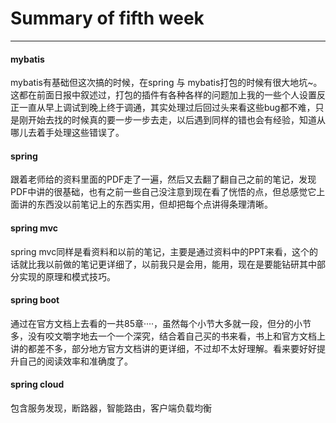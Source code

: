 Summary of fifth week
=

---

#### mybatis
mybatis有基础但这次搞的时候，在spring 与 mybatis打包的时候有很大地坑~。这都在前面日报中叙述过，打包的插件有各种各样的问题加上我的一些个人设置反正一直从早上调试到晚上终于调通，其实处理过后回过头来看这些bug都不难，只是刚开始去找的时候真的要一步一步去走，以后遇到同样的错也会有经验，知道从哪儿去着手处理这些错误了。

#### spring
跟着老师给的资料里面的PDF走了一遍，然后又去翻了翻自己之前的笔记，发现PDF中讲的很基础，也有之前一些自己没注意到现在看了恍悟的点，但总感觉它上面讲的东西没以前笔记上的东西实用，但却把每个点讲得条理清晰。

#### spring mvc
spring mvc同样是看资料和以前的笔记，主要是通过资料中的PPT来看，这个的话就比我以前做的笔记更详细了，以前我只是会用，能用，现在是要能钻研其中部分实现的原理和模式技巧。

#### spring boot
通过在官方文档上去看的一共85章····，虽然每个小节大多就一段，但分的小节多，没有咬文嚼字地去一个一个深究，结合着自己买的书来看，书上和官方文档上讲的都差不多，部分地方官方文档讲的更详细，不过却不太好理解。看来要好好提升自己的阅读效率和准确度了。

#### spring cloud
包含服务发现，断路器，智能路由，客户端负载均衡